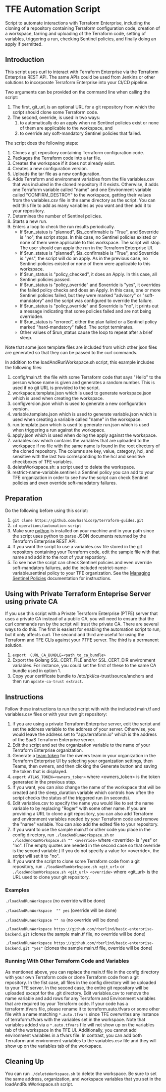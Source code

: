 # TFE Automation Script
Script to automate interactions with Terraform Enterprise, including the cloning of a repository containing Terraform configuration code, creation of a workspace, tarring and uploading of the Terraform code, setting of variables, triggering a run, checking Sentinel policies, and finally doing an apply if permitted.

## Introduction
This script uses curl to interact with Terraform Enterprise via the Terraform Enterprise REST API. The same APIs could be used from Jenkins or other solutions to incorporate Terraform Enterprise into your CI/CD pipeline.

Two arguments can be provided on the command line when calling the script:
1. The first, git_url, is an optional URL for a git repository from which the script should clone some Terraform code.
1. The second, override, is used in two ways:
    1. to automatically do an apply when no Sentinel policies exist or none of them are applicable to the workspace, and
    1. to override any soft-mandatory Sentinel policies that failed.

The script does the following steps:
1. Clones a git repository containing Terraform configuration code.
1. Packages the Terraform code into a tar file.
1. Creates the workspace if it does not already exist.
1. Creates a new configuration version.
1. Uploads the tar file as a new configuration.
1. Adds Terraform and environment variables from the file variables.csv that was included in the cloned repository if it exists. Otherwise, it adds one Terraform variable called "name" and one Environment variable called "CONFIRM_DESTROY" to the workspace, getting their values from the variables.csv file in the same directory as the script. You can edit this file to add as many variables as you want and then add it to your repository.
1. Determines the number of Sentinel policies.
1. Starts a new run.
1. Enters a loop to check the run results periodically.
    - If $run_status is "planned", $is_confirmable is "True", and $override is "no", the script stops. In this case, no Sentinel policies existed or none of them were applicable to this workspace. The script will stop.  The user should can apply the run in the Terraform Enterprise UI.
    - If $run_status is "planned", $is_confirmable is "True", and $override is "yes", the script will do an apply. As in the previous case, no Sentinel policies existed or none of them were applicable to this workspace.
    - If $run_status is "policy_checked", it does an Apply. In this case, all Sentinel policies passed.
    - If $run_status is "policy_override" and $override is "yes", it overrides the failed policy checks and does an Apply. In this case, one or more Sentinel policies failed, but they were marked "advisory" or "soft-mandatory" and the script was configured to override the failure.
    - If $run_status is "policy_override" and $override is "no", it prints out a message indicating that some policies failed and are not being overridden.
    - If $run_status is "errored", either the plan failed or a Sentinel policy marked "hard-mandatory" failed. The script terminates.
    - Other values of $run_status cause the loop to repeat after a brief sleep.

Note that some json template files are included from which other json files are generated so that they can be passed to the curl commands.

In addition to the loadAndRunWorkspace.sh script, this example includes the following files:

1. config/main.tf: the file with some Terraform code that says "Hello" to the person whose name is given and generates a random number. This is used if no git URL is provided to the script.
1. workspace.template.json which is used to generate workspace.json which is used when creating the workspace.
1. configversion.json which is used to generate a new configuration version.
1. variable.template.json which is used to generate variable.json which is used when creating a variable called "name" in the workspace.
1. run.template.json which is used to generate run.json which is used when triggering a run against the workspace.
1. apply.json which is used when doing the apply against the workspace.
1. variables.csv which contains the variables that are uploaded to the workspace if no file with the same name is found in the root directory of the cloned repository. The columns are key, value, category, hcl, and sensitive with the last two corresponding to the hcl and sensitive checkboxes of TFE variables.
1. deleteWorkspace.sh: a script used to delete the workspace.
1. restrict-name-variable.sentinel: a Sentinel policy you can add to your TFE organization in order to see how the script can check Sentinel policies and even override soft-mandatory failures.

## Preparation
Do the following before using this script:

1. `git clone https://github.com/hashicorp/terraform-guides.git`
1. `cd operations/automation-script`
1. Make sure [python](https://www.python.org/downloads/) is installed on your machine and in your path since the script uses python to parse JSON documents returned by the Terraform Enterprise REST API.
1. If you want the script to use a variables.csv file stored in the git repository containing your Terraform code, edit the sample file with that name and add it to the root of your repostiory.
1. To see how the script can check Sentinel policies and even override soft-mandatory failures, add the included restrict-name-variable.sentinel policy to your TFE organization. See the [Managing Sentinel Policies](https://www.terraform.io/docs/enterprise/sentinel/manage-policies.html) documentation for instructions.

## Using with Private Terraform Enteprise Server using private CA
If you use this script with a Private Terraform Enterprise (PTFE) server that uses a private CA instead of a public CA, you will need to ensure that the curl commands run by the script will trust the private CA.  There are several ways to do this.  The first is easiest for enabling the automation script to run, but it only affects curl. The second and third are useful for using the Terraform and TFE CLIs against your PTFE server. The third is a permanent solution.
1. `export  CURL_CA_BUNDLE=<path_to_ca_bundle>`
1. Export the Golang SSL_CERT_FILE and/or SSL_CERT_DIR environment variables. For instance, you could set the first of these to the same CA bundle used in option 1.
1. Copy your certificate bundle to /etc/pki/ca-trust/source/anchors and then run `update-ca-trust extract`.

## Instructions
Follow these instructions to run the script with with the included main.tf and variables.csv files or with your own git repository:

1. If you are using a private Terraform Enterprise server, edit the script and set the address variable to the address of your server. Otherwise, you would leave the address set to "app.terraform.io" which is the address of the SaaS Terraform Enterprise server.
1. Edit the script and set the organization variable to the name of your Terraform Enterprise organization.
1. Generate a [team token](https://www.terraform.io/docs/enterprise/users-teams-organizations/service-accounts.html#team-service-accounts) for the owners team in your organization in the Terraform Enterprise UI by selecting your organization settings, then Teams, then owners, and then clicking the Generate button and saving the token that is displayed.
1. `export ATLAS_TOKEN=<owners_token>` where \<owners_token\> is the token generated in the previous step.
1. If you want, you can also change the name of the workspace that will be created and the sleep_duration variable which controls how often the script checks the status of the triggered run (in seconds).
1. Edit variables.csv to specify the name you would like to set the name variable to by replacing "Roger" with some other name. If you are providing a URL to clone a git repository, you can also add Terraform and environment variables needed by your Terraform code and remove the "name" variable. You can also add the edited file to your repository.
1. If you want to use the sample main.tf or other code you place in the config directory, run  `./loadAndRunWorkspace.sh` or `./loadAndRunWorkspace.sh "" <override>` where \<override\> is "yes" or "no". (The empty quotes are needed in the second case so that override is the second variable.) If you do not specify a value for \<override\>, the script will set it to "no".
1. If you want the script to clone some Terraform code from a git repository, run `./loadAndRunWorkspace.sh <git_url>` or `./loadAndRunWorkspace.sh <git_url> <override>` where \<git_url\> is the URL used to clone your git repository.

### Examples
`./loadAndRunWorkspace` (no override will be done)

`./loadAndRunWorkspace  "" yes` (override will be done)

`./loadAndRunWorkspace "" no` (no override will be done)

`./loadAndRunWorkspace https://github.com/rberlind/basic-enterprise-backend.git` (clones the sample main.tf file, no override will be done)

`./loadAndRunWorkspace https://github.com/rberlind/basic-enterprise-backend.git "yes"` (clones the sample main.tf file, override will be done)

### Running With Other Terraform Code and Variables
As mentioned above, you can replace the main.tf file in the config directory with your own Terraform code or clone Terraform code from a git repository. In the fist case, all files in the config directory will be uploaded to your TFE server.  In the second case, the entire git repository will be uploaded except for the .git directory. Edit variables.csv to remove the name variable and add rows for any Terraform and Environment variables that are required by your Terraform code.  If your code has a terraform.tfvars file, please rename it to terraform.auto.tfvars or some other file with a name matching `*.auto.tfvars` since TFE overwrites any instance of terraform.tfvars with the variables set in the workspace. Note that variables added via a `*.auto.tfvars` file will not show up on the variables tab of the workspace in the TFE UI. Additionally, you cannot add environment variables in a tfvars file. In contrast, you can add both Terraform and environment variables to the variables.csv file and they will show up on the variables tab of the workspace.

## Cleaning Up
You can run `./deleteWorkspace.sh` to delete the workspace. Be sure to set the same address, organization, and workspace variables that you set in the loadAndRunWorkspace.sh script.
